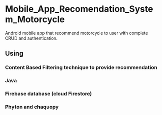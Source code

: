 # Mobile_App_Recomendation_System_Motorcycle
Android mobile app that recommend motorcycle to user with complete CRUD and authentication.

## Using
### Content Based Filtering technique to provide recommendation
### Java
### Firebase database (cloud Firestore)
### Phyton and chaquopy
